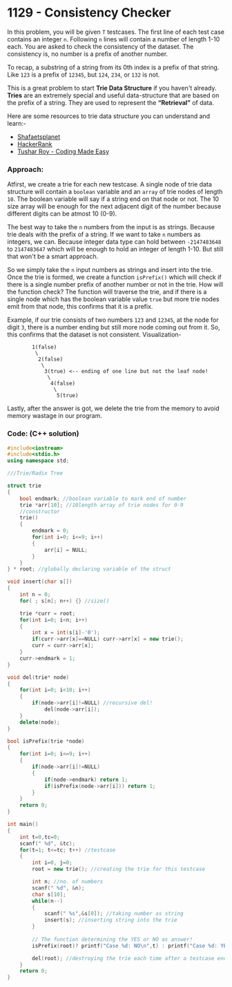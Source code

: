 # 1129 - Consistency Checker

In this problem, you will be given `T` testcases. The first line of each test case contains an integer `n`. Following `n` lines will contain a number of length 1-10 each. You are asked to check the consistency of the dataset. The consistency is, no number is a prefix of another number.

To recap, a substring of a string from its 0th index is a prefix of that string. Like `123` is a prefix of `12345`, but `124`, `234`, or `132` is not.

This is a great problem to start **Trie Data Structure** if you haven't already.
**Tries** are an extremely special and useful data-structure that are based on the prefix of a string. They are used to represent the **“Retrieval”** of data.

Here are some resources to trie data structure you can understand and learn:-

- [Shafaetsplanet](http://www.shafaetsplanet.com/?p=1679)
- [HackerRank](https://m.youtube.com/watch?v=zIjfhVPRZCg&list=PLI1t_8YX-Apv-UiRlnZwqqrRT8D1RhriX&index=9&t=1s)
- [Tushar Roy - Coding Made Easy](https://m.youtube.com/watch?v=AXjmTQ8LEoI)

### Approach:

Atfirst, we create a trie for each new testcase. A single node of trie data structure will contain a `boolean` variable and an `array` of trie nodes of length `10`. The boolean variable will say if a string end on that node or not. The 10 size array will be enough for the next adjacent digit of the number because different digits can be atmost 10 (0-9).

The best way to take the `n` numbers from the input is as strings. Because trie deals with the prefix of a string. If we want to take `n` numbers as integers, we can. Because integer data type can hold between `-2147483648` to `2147483647` which will be enough to hold an integer of length 1-10. But still that won't be a smart approach.

So we simply take the `n` input numbers as strings and insert into the trie. Once the trie is formed, we create a function `isPrefix()` which will check if there is a single number prefix of another number or not in the trie. How will the function check? The function will traverse the trie, and if there is a single node which has the boolean variable value `true` but more trie nodes emit from that node, this confirms that it is a prefix.

Example, if our trie consists of two numbers `123` and `12345`, at the node for digit `3`, there is a number ending but still more node coming out from it. So, this confirms that the dataset is not consistent.
Visualization-
```
        1(false)
         \
          2(false)
           \
            3(true) <-- ending of one line but not the leaf node!
             \
              4(false)
               \
                5(true)
```

Lastly, after the answer is got, we delete the trie from the memory to avoid memory wastage in our program.

### Code: (C++ solution)

```cpp
#include<iostream>
#include<stdio.h>
using namespace std;

///Trie/Radix Tree

struct trie
{
    bool endmark; //boolean variable to mark end of number
    trie *arr[10]; //10length array of trie nodes for 0-9
    //constructor
    trie()
    {
        endmark = 0;
        for(int i=0; i<=9; i++)
        {
            arr[i] = NULL;
        }
    }
} * root; //globally declaring variable of the struct

void insert(char s[])
{
    int n = 0;
    for( ; s[n]; n++) {} //size()

    trie *curr = root;
    for(int i=0; i<n; i++)
    {
        int x = int(s[i]-'0');
        if(curr->arr[x]==NULL) curr->arr[x] = new trie();
        curr = curr->arr[x];
    }
    curr->endmark = 1;
}

void del(trie* node)
{
    for(int i=0; i<10; i++)
    {
        if(node->arr[i]!=NULL) //recursive del!
            del(node->arr[i]);
    }
    delete(node);
}

bool isPrefix(trie *node)
{
    for(int i=0; i<=9; i++)
    {
        if(node->arr[i]!=NULL)
        {
            if(node->endmark) return 1;
            if(isPrefix(node->arr[i])) return 1;
        }
    }
    return 0;
}

int main()
{
    int t=0,tc=0;
    scanf(" %d", &tc);
    for(t=1; t<=tc; t++) //testcase
    {
        int i=0, j=0;
        root = new trie(); //creating the trie for this testcase

        int n; //no. of numbers
        scanf(" %d", &n);
        char s[10];
        while(n--)
        {
            scanf(" %s",&s[0]); //taking number as string
            insert(s); //inserting string into the trie
        }
        
        // The function determining the YES or NO as answer!
        isPrefix(root)? printf("Case %d: NO\n",t) : printf("Case %d: YES\n",t);

        del(root); //destroying the trie each time after a testcase ends to not hold memory anymore
    }
    return 0;
}
```
